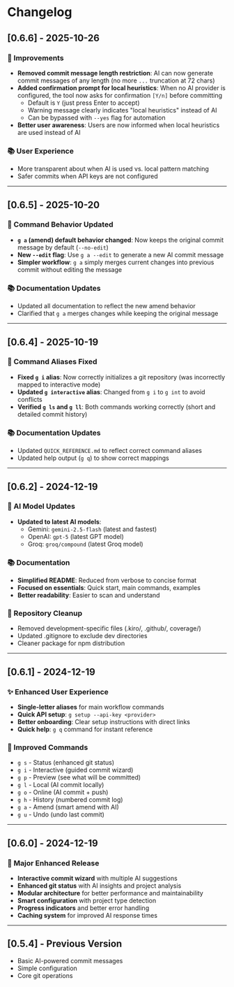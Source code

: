 # Changelog

## [0.6.6] - 2025-10-26

### 🔧 Improvements
- **Removed commit message length restriction**: AI can now generate commit messages of any length (no more `...` truncation at 72 chars)
- **Added confirmation prompt for local heuristics**: When no AI provider is configured, the tool now asks for confirmation `[Y/n]` before committing
  - Default is `Y` (just press Enter to accept)
  - Warning message clearly indicates "local heuristics" instead of AI
  - Can be bypassed with `--yes` flag for automation
- **Better user awareness**: Users are now informed when local heuristics are used instead of AI

### 📚 User Experience
- More transparent about when AI is used vs. local pattern matching
- Safer commits when API keys are not configured

---

## [0.6.5] - 2025-10-20

### 🔧 Command Behavior Updated
- **`g a` (amend) default behavior changed**: Now keeps the original commit message by default (`--no-edit`)
- **New `--edit` flag**: Use `g a --edit` to generate a new AI commit message
- **Simpler workflow**: `g a` simply merges current changes into previous commit without editing the message

### 📚 Documentation Updates
- Updated all documentation to reflect the new amend behavior
- Clarified that `g a` merges changes while keeping the original message

---

## [0.6.4] - 2025-10-19

### 🔧 Command Aliases Fixed
- **Fixed `g i` alias**: Now correctly initializes a git repository (was incorrectly mapped to interactive mode)
- **Updated `g interactive` alias**: Changed from `g i` to `g int` to avoid conflicts
- **Verified `g ls` and `g ll`**: Both commands working correctly (short and detailed commit history)

### 📚 Documentation Updates
- Updated `QUICK_REFERENCE.md` to reflect correct command aliases
- Updated help output (`g q`) to show correct mappings

---

## [0.6.2] - 2024-12-19

### 🚀 AI Model Updates
- **Updated to latest AI models**:
  - Gemini: `gemini-2.5-flash` (latest and fastest)
  - OpenAI: `gpt-5` (latest GPT model)
  - Groq: `groq/compound` (latest Groq model)

### 📚 Documentation
- **Simplified README**: Reduced from verbose to concise format
- **Focused on essentials**: Quick start, main commands, examples
- **Better readability**: Easier to scan and understand

### 🧹 Repository Cleanup
- Removed development-specific files (.kiro/, .github/, coverage/)
- Updated .gitignore to exclude dev directories
- Cleaner package for npm distribution

---

## [0.6.1] - 2024-12-19

### ✨ Enhanced User Experience
- **Single-letter aliases** for main workflow commands
- **Quick API setup**: `g setup --api-key <provider>`
- **Better onboarding**: Clear setup instructions with direct links
- **Quick help**: `g q` command for instant reference

### 🔧 Improved Commands
- `g s` - Status (enhanced git status)
- `g i` - Interactive (guided commit wizard)
- `g p` - Preview (see what will be committed)
- `g l` - Local (AI commit locally)
- `g o` - Online (AI commit + push)
- `g h` - History (numbered commit log)
- `g a` - Amend (smart amend with AI)
- `g u` - Undo (undo last commit)

---

## [0.6.0] - 2024-12-19

### 🚀 Major Enhanced Release
- **Interactive commit wizard** with multiple AI suggestions
- **Enhanced git status** with AI insights and project analysis
- **Modular architecture** for better performance and maintainability
- **Smart configuration** with project type detection
- **Progress indicators** and better error handling
- **Caching system** for improved AI response times

---

## [0.5.4] - Previous Version
- Basic AI-powered commit messages
- Simple configuration
- Core git operations